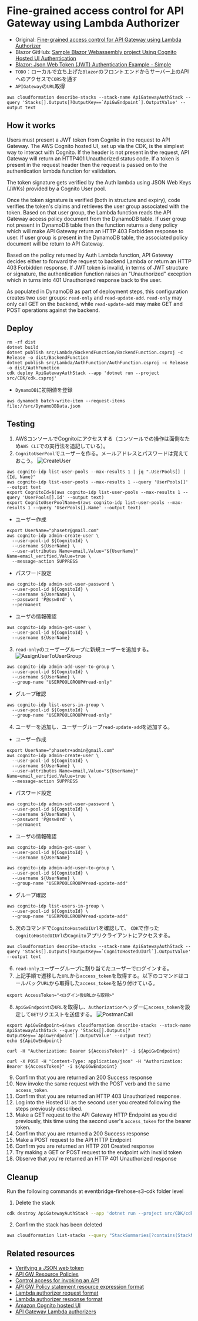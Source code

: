 # Fine-grained access control for API Gateway using Lambda Authorizer

- Original: [Fine-grained access control for API Gateway using Lambda Authorizer](https://github.com/aws-samples/aws-cdk-examples/tree/master/csharp/apigateway-cognito-lambda-dynamodb)
- Blazor GitHub: [Sample Blazor Webassembly project Using Cognito Hosted UI Authentication](https://github.com/sravimohan/blazor-webassembly-cognito-hosted-ui-sample)
- [Blazor: Json Web Token (JWT) Authentication Example - Simple](https://www.prowaretech.com/articles/current/blazor/wasm/jwt-authentication-simple#!)
- `TODO`：ローカルで立ち上げた`Blazor`のフロントエンドからサーバー上のAPIへのアクセスで`CORS`を通す
- `APIGateway`の`URL`取得

```shell
aws cloudformation describe-stacks --stack-name ApiGatewayAuthStack --query 'Stacks[].Outputs[?OutputKey==`ApiGwEndpoint`].OutputValue' --output text
```

## How it works

Users must present a JWT token from Cognito in the request to API Gateway. The AWS Cognito hosted UI, set up via the
CDK, is the simplest way to interact with Cognito. If the header is not present in the request, API Gateway will return
an HTTP401 Unauthorized status code. If a token is present in the request header then the request is passed on to the
authentication lambda function for validation.

The token signature gets verified by the Auth lambda using JSON Web Keys (JWKs) provided by a Cognito User pool.

Once the token signature is verified (both in structure and expiry), code verifies the token's claims and retrieves the
user group associated with the token. Based on that user group, the Lambda function reads the API Gateway access policy
document from the DynamoDB table. If user group not present in DynamoDB table then the function returns a deny policy
which will make API Gateway return an HTTP 403 Forbidden response to user. If user group is present in the DynamoDB
table, the associated policy document will be return to API Gateway.

Based on the policy returned by Auth Lambda function, API Gateway decides either to forward the request to backend
Lambda or return an HTTP 403 Forbidden response. If JWT token is invalid, in terms of JWT structure or signature, the
authentication function raises an "Unauthorized" exception which in turns into 401 Unauthorized response back to the
user.

As populated in DynamoDB as part of deployment steps, this configuration creates two user groups: `read-only`
and `read-update-add`. `read-only` may only call GET on the backend, while `read-update-add` may make GET and POST
operations against the backend.

## Deploy

```shell
rm -rf dist
dotnet build
dotnet publish src/Lambda/BackendFunction/BackendFunction.csproj -c Release -o dist/BackendFunction
dotnet publish src/Lambda/AuthFunction/AuthFunction.csproj -c Release -o dist/AuthFunction
cdk deploy ApiGatewayAuthStack --app 'dotnet run --project src/CDK/cdk.csproj'
```

- `DynamoDB`に初期値を登録

```shell
aws dynamodb batch-write-item --request-items file://src/DynamoDBData.json
```

## Testing

1. AWSコンソールでCognitoにアクセスする（コンソールでの操作は面倒なため`AWS CLI`での実行法を追記している）。
2. `CognitoUserPool`でユーザーを作る。メールアドレスとパスワードは覚えておこう。
   ![CreateUser](CognitoUserCreate.png)

```shell
aws cognito-idp list-user-pools --max-results 1 | jq ".UserPools[] | {Id, Name}"
aws cognito-idp list-user-pools --max-results 1 --query 'UserPools[]' --output text
export CognitoId=$(aws cognito-idp list-user-pools --max-results 1 --query 'UserPools[].Id' --output text)
export CognitoUserPoolName=$(aws cognito-idp list-user-pools --max-results 1 --query 'UserPools[].Name' --output text)
```

- ユーザー作成

```shell
export UserName="phasetr@gmail.com"
aws cognito-idp admin-create-user \
  --user-pool-id ${CognitoId} \
  --username ${UserName} \
  --user-attributes Name=email,Value="${UserName}" Name=email_verified,Value=true \
  --message-action SUPPRESS
```

- パスワード設定

```shell
aws cognito-idp admin-set-user-password \
  --user-pool-id ${CognitoId} \
  --username ${UserName} \
  --password 'P@ssw0rd' \
  --permanent
```

- ユーザの情報確認

```shell
aws cognito-idp admin-get-user \
  --user-pool-id ${CognitoId} \
  --username ${UserName}
```

3. `read-only`のユーザーグループに新規ユーザーを追加する。
   ![AssignUserToUserGroup](AssignUserToGroup.png)

```shell
aws cognito-idp admin-add-user-to-group \
  --user-pool-id ${CognitoId} \
  --username ${UserName} \
  --group-name "USERPOOLGROUP#read-only"
```

- グループ確認

```shell
aws cognito-idp list-users-in-group \
  --user-pool-id ${CognitoId} \
  --group-name "USERPOOLGROUP#read-only"
```

4. ユーザーを追加し、ユーザーグループ`read-update-add`を追加する。

- ユーザー作成

```shell
export UserName="phasetr+admin@gmail.com"
aws cognito-idp admin-create-user \
  --user-pool-id ${CognitoId} \
  --username ${UserName} \
  --user-attributes Name=email,Value="${UserName}" Name=email_verified,Value=true \
  --message-action SUPPRESS
```

- パスワード設定

```shell
aws cognito-idp admin-set-user-password \
  --user-pool-id ${CognitoId} \
  --username ${UserName} \
  --password 'P@ssw0rd' \
  --permanent
```

- ユーザの情報確認

```shell
aws cognito-idp admin-get-user \
  --user-pool-id ${CognitoId} \
  --username ${UserName}
```

```shell
aws cognito-idp admin-add-user-to-group \
  --user-pool-id ${CognitoId} \
  --username ${UserName} \
  --group-name "USERPOOLGROUP#read-update-add"
```

- グループ確認

```shell
aws cognito-idp list-users-in-group \
  --user-pool-id ${CognitoId} \
  --group-name "USERPOOLGROUP#read-update-add"
```

5. 次のコマンドで`CognitoHostedUIUrl`を確認して、
   `CDK`で作った`CognitoHostedUIUrl`の`Cognito`アプリクライアントにアクセスする。 

```shell
aws cloudformation describe-stacks --stack-name ApiGatewayAuthStack --query 'Stacks[].Outputs[?OutputKey==`CognitoHostedUIUrl`].OutputValue' --output text
```

6. `read-only`ユーザーグループに割り当てたユーザーでログインする。
7. 上記手順で遷移した`URL`から`access_token`を取得する。以下のコマンドはコールバック`URL`から取得した`access_token`を貼り付けている。

```shell
export AccessToken="<ログイン後URLから取得>"
```

8. `ApiGwEndpoint`の`URL`を取得し、`Authorization`ヘッダーに`access_token`を設定して`GET`リクエストを送信する。
   ![PostmanCall](PostmanCall.png)

```shell
export ApiGwEndpoint=$(aws cloudformation describe-stacks --stack-name ApiGatewayAuthStack --query 'Stacks[].Outputs[?OutputKey==`ApiGwEndpoint`].OutputValue' --output text)
echo ${ApiGwEndpoint}
```

```shell
curl -H "Authorization: Bearer ${AccessToken}" -i ${ApiGwEndpoint}
```

```shell
curl -X POST -H "Content-Type: application/json" -H "Authorization: Bearer ${AccessToken}" -i ${ApiGwEndpoint}
```

9. Confirm that you are returned an 200 Success response
10. Now invoke the same request with the POST verb and the same `access_token`.
11. Confirm that you are returned an HTTP 403 Unauthorized response.
12. Log into the Hosted UI as the second user you created following the steps previously described.
13. Make a GET request to the API Gateway HTTP Endpoint as you did previously, 
    this time using the second user's `access_token` for the bearer token.
14. Confirm that you are returned a 200 Success response
15. Make a POST request to the API HTTP Endpoint
16. Confirm you are returned an HTTP 201 Created response
17. Try making a GET or POST request to the endpoint with invalid token
18. Observe that you're returned an HTTP 401 Unauthorized response

## Cleanup

Run the following commands at eventbridge-firehose-s3-cdk folder level

1. Delete the stack

```bash
cdk destroy ApiGatewayAuthStack --app 'dotnet run --project src/CDK/cdk.csproj'
```

2. Confirm the stack has been deleted

```bash
aws cloudformation list-stacks --query "StackSummaries[?contains(StackName,'ApiGatewayAuthStack')].StackStatus"
```

## Related resources

- [Verifying a JSON web token](https://docs.aws.amazon.com/cognito/latest/developerguide/amazon-cognito-user-pools-using-tokens-verifying-a-jwt.html)
- [API GW Resource Policies](https://docs.aws.amazon.com/apigateway/latest/developerguide/apigateway-resource-policies.html)
- [Control access for invoking an API](https://docs.aws.amazon.com/apigateway/latest/developerguide/api-gateway-control-access-using-iam-policies-to-invoke-api.html)
- [API GW Policy statement resource expression format](https://docs.aws.amazon.com/apigateway/latest/developerguide/api-gateway-control-access-using-iam-policies-to-invoke-api.html#api-gateway-iam-policy-resource-format-for-executing-api)
- [Lambda authorizer request format](https://docs.aws.amazon.com/apigateway/latest/developerguide/api-gateway-lambda-authorizer-input.html)
- [Lambda authorizer response format](https://docs.aws.amazon.com/apigateway/latest/developerguide/api-gateway-lambda-authorizer-output.html)
- [Amazon Cognito hosted UI](https://docs.aws.amazon.com/cognito/latest/developerguide/cognito-user-pools-app-integration.html)
- [API Gateway Lambda authorizers](https://docs.aws.amazon.com/apigateway/latest/developerguide/apigateway-use-lambda-authorizer.html)
